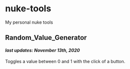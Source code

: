 # nuke-tools
My personal nuke tools

## Random_Value_Generator
#### *last updates: November 13th, 2020*
Toggles a value between 0 and 1 with the click of a button.
